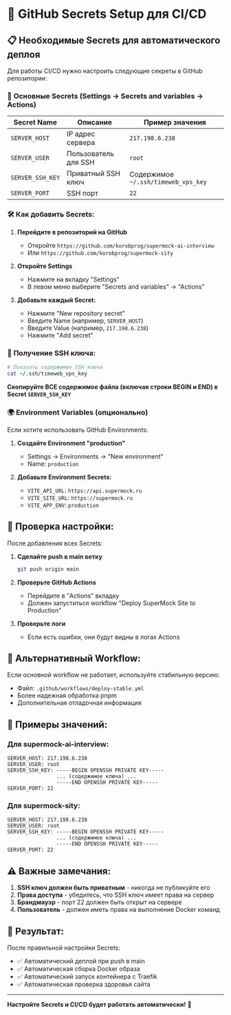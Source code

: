 # 🔐 GitHub Secrets Setup для CI/CD

## 📋 **Необходимые Secrets для автоматического деплоя**

Для работы CI/CD нужно настроить следующие секреты в GitHub репозитории:

### 🔑 **Основные Secrets (Settings → Secrets and variables → Actions)**

| Secret Name | Описание | Пример значения |
|-------------|----------|-----------------|
| `SERVER_HOST` | IP адрес сервера | `217.198.6.238` |
| `SERVER_USER` | Пользователь для SSH | `root` |
| `SERVER_SSH_KEY` | Приватный SSH ключ | Содержимое `~/.ssh/timeweb_vps_key` |
| `SERVER_PORT` | SSH порт | `22` |

### 🛠 **Как добавить Secrets:**

1. **Перейдите в репозиторий на GitHub**
   - Откройте `https://github.com/korobprog/supermock-ai-interview`
   - Или `https://github.com/korobprog/supermock-sity`

2. **Откройте Settings**
   - Нажмите на вкладку "Settings"
   - В левом меню выберите "Secrets and variables" → "Actions"

3. **Добавьте каждый Secret:**
   - Нажмите "New repository secret"
   - Введите Name (например, `SERVER_HOST`)
   - Введите Value (например, `217.198.6.238`)
   - Нажмите "Add secret"

### 🔑 **Получение SSH ключа:**

```bash
# Показать содержимое SSH ключа
cat ~/.ssh/timeweb_vps_key
```

**Скопируйте ВСЕ содержимое файла (включая строки BEGIN и END) в Secret `SERVER_SSH_KEY`**

### 🌍 **Environment Variables (опционально)**

Если хотите использовать GitHub Environments:

1. **Создайте Environment "production"**
   - Settings → Environments → "New environment"
   - Name: `production`

2. **Добавьте Environment Secrets:**
   - `VITE_API_URL`: `https://api.supermock.ru`
   - `VITE_SITE_URL`: `https://supermock.ru`
   - `VITE_APP_ENV`: `production`

## 🚀 **Проверка настройки:**

После добавления всех Secrets:

1. **Сделайте push в main ветку**
   ```bash
   git push origin main
   ```

2. **Проверьте GitHub Actions**
   - Перейдите в "Actions" вкладку
   - Должен запуститься workflow "Deploy SuperMock Site to Production"

3. **Проверьте логи**
   - Если есть ошибки, они будут видны в логах Actions

## 🔧 **Альтернативный Workflow:**

Если основной workflow не работает, используйте стабильную версию:
- Файл: `.github/workflows/deploy-stable.yml`
- Более надежная обработка pnpm
- Дополнительная отладочная информация

## 📝 **Примеры значений:**

### Для supermock-ai-interview:
```
SERVER_HOST: 217.198.6.238
SERVER_USER: root
SERVER_SSH_KEY: -----BEGIN OPENSSH PRIVATE KEY-----
                ... (содержимое ключа) ...
                -----END OPENSSH PRIVATE KEY-----
SERVER_PORT: 22
```

### Для supermock-sity:
```
SERVER_HOST: 217.198.6.238
SERVER_USER: root
SERVER_SSH_KEY: -----BEGIN OPENSSH PRIVATE KEY-----
                ... (содержимое ключа) ...
                -----END OPENSSH PRIVATE KEY-----
SERVER_PORT: 22
```

## ⚠️ **Важные замечания:**

1. **SSH ключ должен быть приватным** - никогда не публикуйте его
2. **Права доступа** - убедитесь, что SSH ключ имеет права на сервер
3. **Брандмауэр** - порт 22 должен быть открыт на сервере
4. **Пользователь** - должен иметь права на выполнение Docker команд

## 🎯 **Результат:**

После правильной настройки Secrets:
- ✅ Автоматический деплой при push в main
- ✅ Автоматическая сборка Docker образа
- ✅ Автоматический запуск контейнера с Traefik
- ✅ Автоматическая проверка здоровья сайта

---

**Настройте Secrets и CI/CD будет работать автоматически!** 🚀
